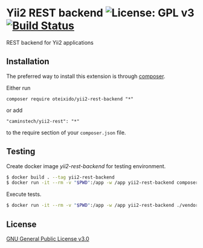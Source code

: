 # Yii2 REST backend ![License: GPL v3](https://img.shields.io/badge/License-GPL%20v3-blue.svg) [![Build Status](https://travis-ci.org/oteixido/yii2-rest-backend.svg?branch=master)](https://travis-ci.org/oteixido/yii2-rest-backend)

REST backend for Yii2 applications

## Installation

The preferred way to install this extension is through [composer](http://getcomposer.org/download/).

Either run

```
composer require oteixido/yii2-rest-backend "*"
```

or add

```
"caminstech/yii2-rest": "*"
```

to the require section of your `composer.json` file.

## Testing

Create docker image *yii2-rest-backend* for testing environment.

```bash
$ docker build . --tag yii2-rest-backend
$ docker run -it --rm -v "$PWD":/app -w /app yii2-rest-backend composer install
```
Execute tests.

```bash
$ docker run -it --rm -v "$PWD":/app -w /app yii2-rest-backend ./vendor/bin/codecept run
```

## License

[GNU General Public License v3.0](https://www.gnu.org/licenses/gpl-3.0.html)
